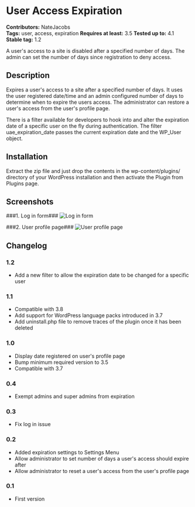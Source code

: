 # User Access Expiration #

**Contributors:** NateJacobs   
**Tags:** user, access, expiration
**Requires at least:** 3.5 
**Tested up to:** 4.1
**Stable tag:** 1.2

A user's access to a site is disabled after a specified number of days. The admin can set the number of days since registration to deny access.

## Description ##

Expires a user's access to a site after a specified number of days. It uses the user registered date/time and an admin configured number of days to determine when to expire the users access. The administrator can restore a user's access from the user's profile page.

There is a filter available for developers to hook into and alter the expiration date of a specific user on the fly during authentication. The filter uae_expiration_date passes the current expiration date and the WP_User object.

## Installation ##

Extract the zip file and just drop the contents in the wp-content/plugins/ directory of your WordPress installation and then activate the Plugin from Plugins page.

## Screenshots ##

###1. Log in form###
![Log in form](https://raw.github.com/NateJacobs/User-Access-Expiration/master/screenshot-1.png)

###2. User profile page###
![User profile page](https://raw.github.com/NateJacobs/User-Access-Expiration/master/screenshot-2.png)


## Changelog ##

### 1.2 ###
* Add a new filter to allow the expiration date to be changed for a specific user

### 1.1 ###
* Compatible with 3.8
* Add support for WordPress language packs introduced in 3.7
* Add uninstall.php file to remove traces of the plugin once it has been deleted

### 1.0 ###
* Display date registered on user's profile page
* Bump minimum required version to 3.5
* Compatible with 3.7

### 0.4 ###
* Exempt admins and super admins from expiration

### 0.3 ###
* Fix log in issue

### 0.2 ###
* Added expiration settings to Settings Menu
* Allow administrator to set number of days a user's access should expire after
* Allow administrator to reset a user's access from the user's profile page

### 0.1 ###
* First version